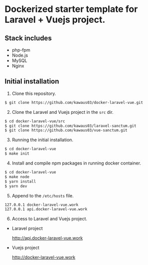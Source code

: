 # Dockerized starter template for Laravel + Vuejs project.

## Stack includes
* php-fpm
* Node.js
* MySQL
* Nginx

## Initial installation

1. Clone this repository.

```bash
$ git clone https://github.com/kawaus03/docker-laravel-vue.git
```

2. Clone the Laravel and Vuejs project in the `src` dir.

```bash
$ cd docker-laravel-vue/src
$ git clone https://github.com/kawaus03/laravel-sanctum.git
$ git clone https://github.com/kawaus03/vue-sanctum.git
```

3. Running the initial installation.

```bash
$ cd docker-laravel-vue
$ make init
```

4. Install and compile npm packages in running docker container.

```bash
$ cd docker-laravel-vue
$ make node
$ yarn install
$ yarn dev
```

5. Append to the `/etc/hosts` file.

```bash
127.0.0.1 docker-laravel-vue.work
127.0.0.1 api.docker-laravel-vue.work
```

6. Access to Laravel and Vuejs project.

* Laravel project

    http://api.docker-laravel-vue.work

* Vuejs project

    http://docker-laravel-vue.work
